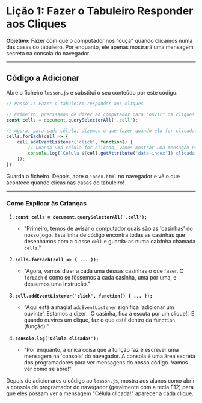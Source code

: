 # Lição 1: Fazer o Tabuleiro Responder aos Cliques

**Objetivo:** Fazer com que o computador nos "ouça" quando clicamos numa das casas do tabuleiro. Por enquanto, ele apenas mostrará uma mensagem secreta na consola do navegador.

---


## Código a Adicionar

Abre o ficheiro `lesson.js` e substitui o seu conteúdo por este código:

```javascript
// Passo 1: Fazer o tabuleiro responder aos cliques

// Primeiro, precisamos de dizer ao computador para "ouvir" os cliques nas células.
const cells = document.querySelectorAll('.cell');

// Agora, para cada célula, dizemos o que fazer quando ela for clicada.
cells.forEach(cell => {
    cell.addEventListener('click', function() {
        // Quando uma célula for clicada, vamos mostrar uma mensagem na consola.
        console.log(`Célula ${cell.getAttribute('data-index')} clicada!`);
    });
});
```

Guarda o ficheiro. Depois, abre o `index.html` no navegador e vê o que acontece quando clicas nas casas do tabuleiro!

---

### Como Explicar às Crianças

1. **`const cells = document.querySelectorAll('.cell');`**
   * "Primeiro, temos de avisar o computador quais são as 'casinhas' do nosso jogo. Esta linha de código encontra todas as casinhas que desenhámos com a classe `cell` e guarda-as numa caixinha chamada `cells`."

2. **`cells.forEach(cell => { ... });`**
   * "Agora, vamos dizer a cada uma dessas casinhas o que fazer. O `forEach` é como se fôssemos a cada casinha, uma por uma, e déssemos uma instrução."

3. **`cell.addEventListener('click', function() { ... });`**
   * "Aqui está a magia! `addEventListener` significa 'adicionar um ouvinte'. Estamos a dizer: 'Ó casinha, fica à escuta por um clique!'. E quando ouvires um clique, faz o que está dentro da `function` (função)."

4. **`console.log('Célula clicada!');`**
   * "Por enquanto, a única coisa que a função faz é escrever uma mensagem na 'consola' do navegador. A consola é uma área secreta dos programadores para ver mensagens do nosso código. Vamos ver como se abre!"

Depois de adicionares o código ao `lesson.js`, mostra aos alunos como abrir a consola de programador do navegador (geralmente com a tecla F12) para que eles possam ver a mensagem "Célula clicada!" aparecer a cada clique.
